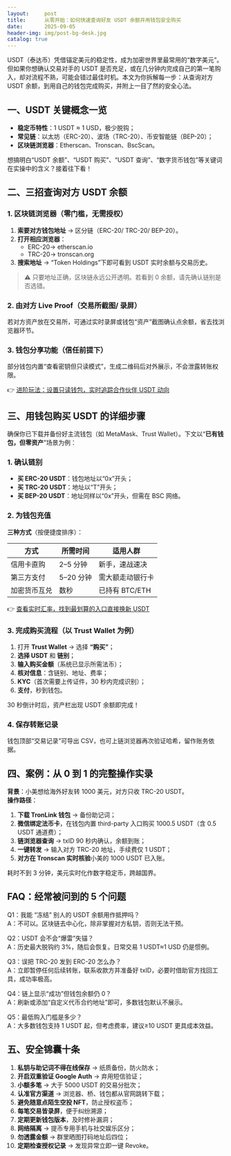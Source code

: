```yaml
---
layout:     post
title:      从零开始：如何快速查询好友 USDT 余额并用钱包安全购买
date:       2025-09-05
header-img: img/post-bg-desk.jpg
catalog: true
---
```


USDT（泰达币）凭借锚定美元的稳定性，成为加密世界里最常用的“数字美元”。但如果你想确认交易对手的 USDT 是否充足，或在几分钟内完成自己的第一笔购入，却对流程不熟，可能会错过最佳时机。本文为你拆解每一步：从查询对方 USDT 余额，到用自己的钱包完成购买，并附上一目了然的安全心法。

## 一、USDT 关键概念一览

- **稳定币特性**：1 USDT ≈ 1 USD，极少脱钩；
- **常见链**：以太坊（ERC-20）、波场（TRC-20）、币安智能链（BEP-20）；
- **区块链浏览器**：Etherscan、Tronscan、BscScan。

想搞明白“USDT 余额”、“USDT 购买”、“USDT 查询”、“数字货币钱包”等关键词在实操中的含义？接着往下看！

## 二、三招查询对方 USDT 余额

### 1. 区块链浏览器（零门槛，无需授权）
1. **索要对方钱包地址** → 区分链（ERC-20/ TRC-20/ BEP-20）。  
2. **打开相应浏览器**：  
   - ERC-20→ etherscan.io  
   - TRC-20→ tronscan.org  
3. **搜索地址** → “Token Holdings”下即可看到 USDT 实时余额与交易历史。

> ⚠️ 只要地址正确，区块链永远公开透明。若看到 0 余额，请先确认链别是否选错。

### 2. 由对方 Live Proof（交易所截图/ 录屏）
若对方资产放在交易所，可通过实时录屏或钱包“资产”截图确认点余额，省去找浏览器环节。

### 3. 钱包分享功能（信任前提下）
部分钱包内置“查看密钥但只读模式”，生成二维码后对外展示，不会泄露转账权限。

👉 [进阶玩法：设置只读钱包，实时追踪合作伙伴 USDT 动向](https://okxdog.com/)

## 三、用钱包购买 USDT 的详细步骤

确保你已下载并备份好主流钱包（如 MetaMask、Trust Wallet）。下文以“**已有钱包，但零资产**”场景为例：

### 1. 确认链别
- **买 ERC-20 USDT**：钱包地址以“0x”开头；  
- **买 TRC-20 USDT**：地址以“T”开头；  
- **买 BEP-20 USDT**：地址同样以“0x”开头，但需在 BSC 网络。

### 2. 为钱包充值
**三种方式**（按便捷度排序）：

| 方式         | 所需时间 | 适用人群         |
|--------------|-----------|------------------|
| 信用卡直购   | 2–5 分钟  | 新手，速战速决   |
| 第三方支付   | 5–20 分钟 | 需大额走动银行卡 |
| 加密货币互兑 | 数秒      | 已持有 BTC/ETH  |

👉 [查看实时汇率，找到最划算的入口直接换新 USDT](https://okxdog.com/)

### 3. 完成购买流程（以 Trust Wallet 为例）
1. 打开 **Trust Wallet** → 选择 **“购买”**；
2. **选择 USDT** 和 **链别**；
3. **输入购买金额**（系统已显示所需法币）；
4. **核对信息**：含链别、地址、费率；
5. **KYC**（首次需要上传证件，30 秒内完成识别）；
6. **支付**，秒到钱包。

30 秒倒计时后，资产栏出现 USDT 余额即完成！

### 4. 保存转账记录
钱包顶部“交易记录”可导出 CSV，也可上链浏览器再次验证哈希，留作账务依据。

## 四、案例：从 0 到 1 的完整操作实录

**背景**：小美想给海外好友转 1000 美元，对方只收 TRC-20 USDT。  
**操作路径**：

1. **下载 TronLink 钱包** → 备份助记词；
2. **微信绑定法币卡**，在钱包内置 third-party 入口购买 1000.5 USDT（含 0.5 USDT 通道费）；
3. **链浏览器查询** → txID 90 秒内确认，余额到账；
4. **一键转发** → 输入对方 TRC-20 地址，手续费仅 1 USDT；
5. **对方在 Tronscan 实时核验**小美的 1000 USDT 已入账。

耗时不到 3 分钟，美元实时化作数字稳定币，跨越国界。

## FAQ：经常被问到的 5 个问题

Q1：我能 “冻结” 别人的 USDT 余额用作抵押吗？  
A：不可以。区块链去中心化，除非掌握对方私钥，否则无法干预。

Q2：USDT 会不会“爆雷”失锚？  
A：历史最大脱钩约 3%，随后会恢复。日常交易 1 USDT≈1 USD 仍是惯例。

Q3：误把 TRC-20 发到 ERC-20 怎么办？  
A：立即暂停任何后续转账，联系收款方并准备好 txID，必要时借助官方找回工具，成功率极高。

Q4：链上显示“成功”但钱包余额仍 0？  
A：刷新或添加“自定义代币合约地址”即可，多数钱包默认不展示。

Q5：最低购入门槛是多少？  
A：大多数钱包支持 1 USDT 起，但考虑费率，建议≥10 USDT 更具成本效益。

## 五、安全锦囊十条

1. **私钥与助记词不得在线保存** → 纸质备份，防火防水；  
2. **开启双重验证 Google Auth** → 弃用短信验证；  
3. **小额多笔** → 大于 5000 USDT 的交易分批次；  
4. **认准官方渠道** → 浏览器、桥、钱包都从官网跳转下载；  
5. **避免随意点陌生空投 NFT**，防止授权盗币；  
6. **每笔交易皆录屏**，便于纠纷溯源；  
7. **定期更新钱包版本**，及时修补漏洞；  
8. **网络隔离** → 提币专用手机与社交娱乐区分；  
9. **勿透露金额** → 群里晒图打码地址后四位；  
10. **定期检查授权记录** → 发现异常立即一键 Revoke。